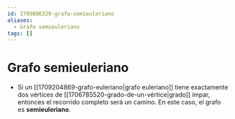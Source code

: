 ```yaml
---
id: 1709806329-grafo-semieuleriano
aliases:
  - Grafo semieuleriano
tags: []
---
```


# Grafo semieuleriano


- Si un [[1709204869-grafo-euleriano|grafo euleriano]] tiene exactamente dos vértices de [[1706785520-grado-de-un-vértice|grado]] impar, entonces el recorrido completo será un camino. En este caso, el grafo es **semieuleriano**.
